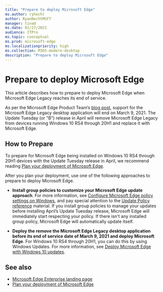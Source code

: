 ```yaml
---
title: "Prepare to deploy Microsoft Edge"
ms.author: ryhecht
author: RyanHechtMSFT
manager: tinad
ms.date: 01/27/2021
audience: ITPro
ms.topic: conceptual
ms.prod: microsoft-edge
ms.localizationpriority: high
ms.collection: M365-modern-desktop
description: "Prepare to deploy Microsoft Edge"
---
```


# Prepare to deploy Microsoft Edge

This article describes how to prepare to deploy Microsoft Edge when Microsoft Edge Legacy reaches its end of service.

As per the Microsoft Edge Product Team’s [blog post](), support for the Microsoft Edge Legacy desktop application will end on March 9, 2021. The Update Tuesday (or "B") release in April will remove Microsoft Edge Legacy from devices running Windows 10 RS4 through 20H1 and replace it with Microsoft Edge.

## How to Prepare

To prepare for Microsoft Edge being installed on Windows 10 RS4 through 20H1 devices with the Update Tuesday release in April, we recommend reading [Plan your deployment of Microsoft Edge](deploy-edge-plan-deployment.md).

After you plan your deployment, use one of the following approaches to prepare to deploy Microsoft Edge.

- **Install group policies to customize your Microsoft Edge update approach**. For more information, see [Configure Microsoft Edge policy settings on Windows](configure-microsoft-edge.md), and pay special attention to the [Update Policy reference](microsoft-edge-update-policies.md) material. If you install group policies to manage your updates before installing April’s Update Tuesday release, Microsoft Edge will immediately start respecting your policy. If there isn't any installed group policy, Microsoft Edge will automatically update itself.

- **Deploy the remove the Microsoft Edge Legacy desktop application before its end of service date of March 9, 2021 and deploy Microsoft Edge**. For Windows 10 RS4 through 20H1, you can do this by using Windows Updates. For more information, see [Deploy Microsoft Edge with Windows 10 updates](deploy-edge-with-windows-10-updates.md).

## See also

- [Microsoft Edge Enterprise landing page](https://aka.ms/EdgeEnterprise)
- [Plan your deployment of Microsoft Edge](deploy-edge-plan-deployment.md)